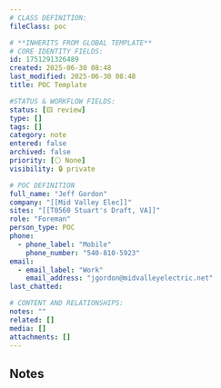 ```yaml
---
# CLASS DEFINITION:
fileClass: poc

# **INHERITS FROM GLOBAL TEMPLATE**
# CORE IDENTITY FIELDS:
id: 1751291326489
created: 2025-06-30 08:48
last_modified: 2025-06-30 08:48
title: POC Template

#STATUS & WORKFLOW FIELDS:
status: [🟨 review]
type: []
tags: []
category: note
entered: false
archived: false
priority: [⚪ None]
visibility: 🔒 private

# POC DEFINITION
full_name: "Jeff Gordon"
company: "[[Mid Valley Elec]]"
sites: "[[T0560 Stuart's Draft, VA]]"
role: "Foreman"
person_type: POC
phone:
  - phone_label: "Mobile"
    phone_number: "540-810-5923"
email:
  - email_label: "Work"
    email_address: "jgordon@midvalleyelectric.net"
last_chatted: 

# CONTENT AND RELATIONSHIPS:
notes: ""
related: []
media: []
attachments: []
---
```


## Notes